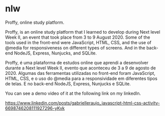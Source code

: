 # nlw
Proffy, online study platform.

Proffy, is an online study platform that I learned to develop during Next level Week II, an event that took place from 3 to 9 August 2020. Some of the tools used in the front-end were JavaScript, HTML, CSS, and the use of @media for responsiveness on different types of screens. And in the back-end NodeJS, Express, Nunjucks, and SQLite.

Proffy, é uma plataforma de estudos online que aprendi a desenvolver durante a Next level Week II, evento que aconteceu de 3 a 9 de agosto de 2020. Algumas das ferramentas utilizadas no front-end foram JavaScript, HTML, CSS, e o uso do @media para a responsividade em diferentes tipos de telas. E no back-end  NodeJS, Express, Nunjucks e SQLite.

You can see a demo video of it at the following link on my linkedIn.

https://www.linkedin.com/posts/gabrielleraujo_javascript-html-css-activity-6698746208111927296-yKvk
